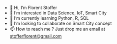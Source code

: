 - 👋 Hi, I’m Florent Stoffer
- 👀 I’m interested in Data Science, IoT, Smart City
- 🌱 I’m currently learning Python, R, SQL
- 💞️ I’m looking to collaborate on Smart City concept
- 📫 How to reach me ? Just drop me an email at stofferflorent@gmail.com

<!---
stofferflorent/stofferflorent is a ✨ special ✨ repository because its `README.md` (this file) appears on your GitHub profile.
You can click the Preview link to take a look at your changes.
--->
